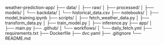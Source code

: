 weather-prediction-app/
├── data/
│   ├── raw/
│   ├── processed/
│   ├── models/
│   └── backdata/
│       └── historical_data.csv
├── notebooks/
│   ├── model_training.ipynb
├── scripts/
│   ├── fetch_weather_data.py
│   ├── transform_data.py
│   ├── train_model.py
│   ├── inference.py
├── app/
│   ├── main.py
├── .github/
│   └── workflows/
│       └── daily_fetch.yml
├── requirements.txt
├── Dockerfile
├── dvc.yaml
├── .gitignore
└── README.md
